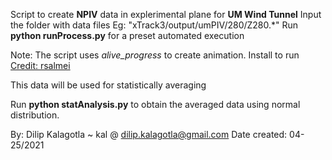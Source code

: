 Script to create **NPIV** data in explerimental plane for **UM Wind Tunnel**
Input the folder with data files Eg: "xTrack3/output/umPIV/280/Z280.\*"
Run **python runProcess.py** for a preset automated execution

Note: The script uses *alive_progress* to create animation. Install to run
[Credit: rsalmei](https://github.com/rsalmei/alive-progress)

This data will be used for statistically averaging

Run **python statAnalysis.py** to obtain the averaged data using normal distribution.

By: Dilip Kalagotla ~ kal @ dilip.kalagotla@gmail.com
Date created: 04-25/2021
